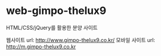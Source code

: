 # web-gimpo-thelux9
HTML/CSS/jQuery를 활용한 분양 사이트

웹사이트 url: http://www.gimpo-thelux9.co.kr/
모바일 사이트 url: http://m.gimpo-thelux9.co.kr
